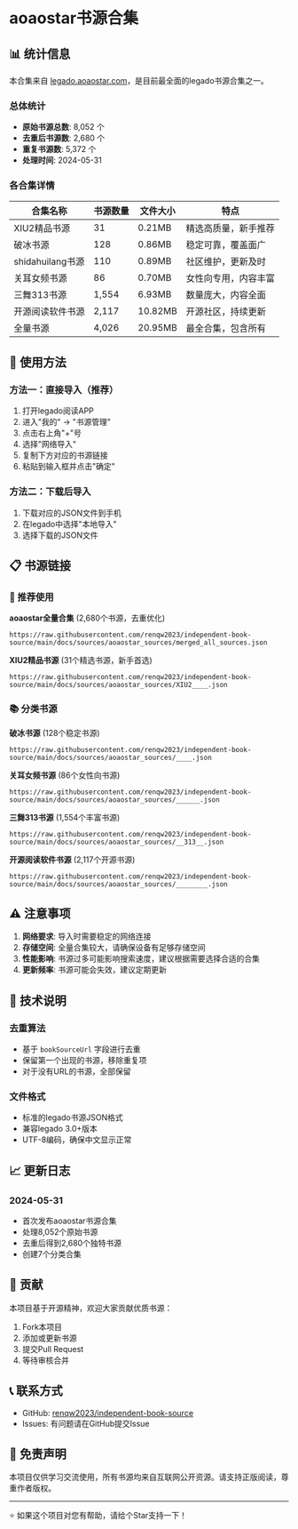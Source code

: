 # aoaostar书源合集

## 📊 统计信息

本合集来自 [legado.aoaostar.com](https://legado.aoaostar.com/)，是目前最全面的legado书源合集之一。

### 总体统计
- **原始书源总数**: 8,052 个
- **去重后书源数**: 2,680 个
- **重复书源数**: 5,372 个
- **处理时间**: 2024-05-31

### 各合集详情

| 合集名称 | 书源数量 | 文件大小 | 特点 |
|---------|---------|---------|------|
| XIU2精品书源 | 31 | 0.21MB | 精选高质量，新手推荐 |
| 破冰书源 | 128 | 0.86MB | 稳定可靠，覆盖面广 |
| shidahuilang书源 | 110 | 0.89MB | 社区维护，更新及时 |
| 关耳女频书源 | 86 | 0.70MB | 女性向专用，内容丰富 |
| 三舞313书源 | 1,554 | 6.93MB | 数量庞大，内容全面 |
| 开源阅读软件书源 | 2,117 | 10.82MB | 开源社区，持续更新 |
| 全量书源 | 4,026 | 20.95MB | 最全合集，包含所有 |

## 🚀 使用方法

### 方法一：直接导入（推荐）
1. 打开legado阅读APP
2. 进入"我的" → "书源管理"
3. 点击右上角"+"号
4. 选择"网络导入"
5. 复制下方对应的书源链接
6. 粘贴到输入框并点击"确定"

### 方法二：下载后导入
1. 下载对应的JSON文件到手机
2. 在legado中选择"本地导入"
3. 选择下载的JSON文件

## 📋 书源链接

### 🌟 推荐使用

**aoaostar全量合集** (2,680个书源，去重优化)
```
https://raw.githubusercontent.com/renqw2023/independent-book-source/main/docs/sources/aoaostar_sources/merged_all_sources.json
```

**XIU2精品书源** (31个精选书源，新手首选)
```
https://raw.githubusercontent.com/renqw2023/independent-book-source/main/docs/sources/aoaostar_sources/XIU2____.json
```

### 📚 分类书源

**破冰书源** (128个稳定书源)
```
https://raw.githubusercontent.com/renqw2023/independent-book-source/main/docs/sources/aoaostar_sources/____.json
```

**关耳女频书源** (86个女性向书源)
```
https://raw.githubusercontent.com/renqw2023/independent-book-source/main/docs/sources/aoaostar_sources/______.json
```

**三舞313书源** (1,554个丰富书源)
```
https://raw.githubusercontent.com/renqw2023/independent-book-source/main/docs/sources/aoaostar_sources/__313__.json
```

**开源阅读软件书源** (2,117个开源书源)
```
https://raw.githubusercontent.com/renqw2023/independent-book-source/main/docs/sources/aoaostar_sources/________.json
```

## ⚠️ 注意事项

1. **网络要求**: 导入时需要稳定的网络连接
2. **存储空间**: 全量合集较大，请确保设备有足够存储空间
3. **性能影响**: 书源过多可能影响搜索速度，建议根据需要选择合适的合集
4. **更新频率**: 书源可能会失效，建议定期更新

## 🔧 技术说明

### 去重算法
- 基于 `bookSourceUrl` 字段进行去重
- 保留第一个出现的书源，移除重复项
- 对于没有URL的书源，全部保留

### 文件格式
- 标准的legado书源JSON格式
- 兼容legado 3.0+版本
- UTF-8编码，确保中文显示正常

## 📈 更新日志

### 2024-05-31
- 首次发布aoaostar书源合集
- 处理8,052个原始书源
- 去重后得到2,680个独特书源
- 创建7个分类合集

## 🤝 贡献

本项目基于开源精神，欢迎大家贡献优质书源：

1. Fork本项目
2. 添加或更新书源
3. 提交Pull Request
4. 等待审核合并

## 📞 联系方式

- GitHub: [renqw2023/independent-book-source](https://github.com/renqw2023/independent-book-source)
- Issues: 有问题请在GitHub提交Issue

## 📄 免责声明

本项目仅供学习交流使用，所有书源均来自互联网公开资源。请支持正版阅读，尊重作者版权。

---

⭐ 如果这个项目对您有帮助，请给个Star支持一下！
